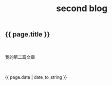 ﻿---
layout: default
title: second blog
---
<h2>{{ page.title }}</h2>
　<p>我的第二篇文章</p>
　<p>{{ page.date | date_to_string }}</p>
